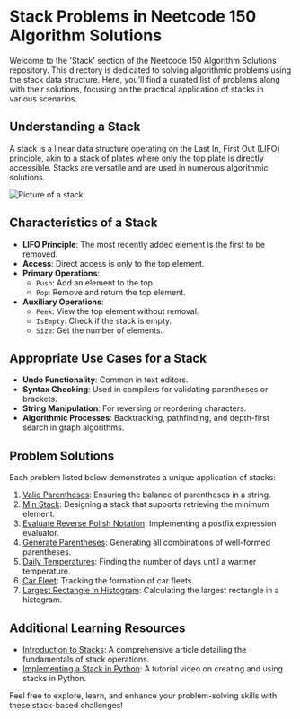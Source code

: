 # Stack Problems in Neetcode 150 Algorithm Solutions

Welcome to the 'Stack' section of the Neetcode 150 Algorithm Solutions repository. This directory is dedicated to solving algorithmic problems using the stack data structure. Here, you'll find a curated list of problems along with their solutions, focusing on the practical application of stacks in various scenarios.

## Understanding a Stack

A stack is a linear data structure operating on the Last In, First Out (LIFO) principle, akin to a stack of plates where only the top plate is directly accessible. Stacks are versatile and are used in numerous algorithmic solutions.

![Picture of a stack]([https://www.google.com/url?sa=i&url=https%3A%2F%2Fmedium.com%2Fswlh%2Fthe-stack-what-is-it-exactly-and-how-does-it-work-in-javascript-cbc7ee4bacdd&psig=AOvVaw0tc1AMrbV6-J9yYxCjheit&ust=1705368419282000&source=images&cd=vfe&opi=89978449&ved=0CBMQjRxqFwoTCKiU08-e3oMDFQAAAAAdAAAAABAD](https://www.tutorialspoint.com/data_structures_algorithms/images/stack_representation.jpg))

## Characteristics of a Stack

- **LIFO Principle**: The most recently added element is the first to be removed.
- **Access**: Direct access is only to the top element.
- **Primary Operations**: 
  - `Push`: Add an element to the top.
  - `Pop`: Remove and return the top element.
- **Auxiliary Operations**:
  - `Peek`: View the top element without removal.
  - `IsEmpty`: Check if the stack is empty.
  - `Size`: Get the number of elements.

## Appropriate Use Cases for a Stack

- **Undo Functionality**: Common in text editors.
- **Syntax Checking**: Used in compilers for validating parentheses or brackets.
- **String Manipulation**: For reversing or reordering characters.
- **Algorithmic Processes**: Backtracking, pathfinding, and depth-first search in graph algorithms.

## Problem Solutions

Each problem listed below demonstrates a unique application of stacks:

1. [Valid Parentheses](/Stack/Solutions/Valid%20Parentheses.py): Ensuring the balance of parentheses in a string.
2. [Min Stack](/Stack/Solutions/Min%20Stack.py): Designing a stack that supports retrieving the minimum element.
3. [Evaluate Reverse Polish Notation](/Stack/Solutions/Evaluate%20Reverse%20Polish%20Notation.py): Implementing a postfix expression evaluator.
4. [Generate Parentheses](/Stack/Solutions/Generate%20Parentheses.py): Generating all combinations of well-formed parentheses.
5. [Daily Temperatures](/Stack/Solutions/Daily%20Temperatures.py): Finding the number of days until a warmer temperature.
6. [Car Fleet](/Stack/Solutions/Car%20Fleet.py): Tracking the formation of car fleets.
7. [Largest Rectangle In Histogram](/Stack/Solutions/Largest%20Rectangle%20In%20Histogram.py): Calculating the largest rectangle in a histogram.

## Additional Learning Resources

- [Introduction to Stacks](https://example.com/intro-to-stacks): A comprehensive article detailing the fundamentals of stack operations.
- [Implementing a Stack in Python](https://example.com/stack-implementation): A tutorial video on creating and using stacks in Python.

Feel free to explore, learn, and enhance your problem-solving skills with these stack-based challenges!
